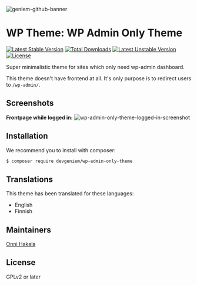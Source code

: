 ![geniem-github-banner](https://cloud.githubusercontent.com/assets/5691777/14319886/9ae46166-fc1b-11e5-9630-d60aa3dc4f9e.png)
# WP Theme: WP Admin Only Theme
[![Latest Stable Version](https://poser.pugx.org/devgeniem/wp-admin-only-theme/v/stable)](https://packagist.org/packages/devgeniem/wp-admin-only-theme) [![Total Downloads](https://poser.pugx.org/devgeniem/wp-admin-only-theme/downloads)](https://packagist.org/packages/devgeniem/wp-admin-only-theme) [![Latest Unstable Version](https://poser.pugx.org/devgeniem/wp-admin-only-theme/v/unstable)](https://packagist.org/packages/devgeniem/wp-admin-only-theme) [![License](https://poser.pugx.org/devgeniem/wp-admin-only-theme/license)](https://packagist.org/packages/devgeniem/wp-admin-only-theme)

Super minimalistic theme for sites which only need wp-admin dashboard.

This theme doesn't have frontend at all. It's only purpose is to redirect users to `/wp-admin/`.

## Screenshots
**Frontpage while logged in:**
![wp-admin-only-theme-logged-in-screenshot](https://cloud.githubusercontent.com/assets/5691777/19774719/b2d19752-9c76-11e6-849f-a0bd4905ab69.png)

## Installation
We recommend you to install with composer:

```bash
$ composer require devgeniem/wp-admin-only-theme
```

## Translations
This theme has been translated for these languages:
* English
* Finnish

## Maintainers
[Onni Hakala](https://github.com/onnimonni)

## License
GPLv2 or later
